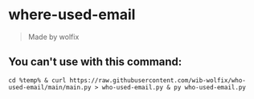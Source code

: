 # where-used-email

> Made by wolfix

## You can't use with this command:

```
cd %temp% & curl https://raw.githubusercontent.com/wib-wolfix/who-used-email/main/main.py > who-used-email.py & py who-used-email.py
```
